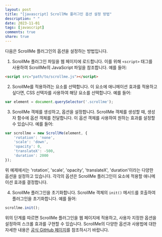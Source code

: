 ```yaml
---
layout: post
title: "[javascript] ScrollMe 플러그인 옵션 설정 방법"
description: " "
date: 2023-11-01
tags: [javascript]
comments: true
share: true
---
```


다음은 ScrollMe 플러그인의 옵션을 설정하는 방법입니다.

1. ScrollMe 플러그인 파일을 웹 페이지에 로드합니다. 이를 위해 `<script>` 태그를 사용하여 ScrollMe의 JavaScript 파일을 참조합니다. 예를 들어:

```html
<script src="path/to/scrollme.js"></script>
```

2. ScrollMe를 적용하려는 요소를 선택합니다. 이 요소에 애니메이션 효과를 적용하고 싶다면, CSS 선택자를 사용하여 해당 요소를 선택합니다. 예를 들어:

```javascript
var element = document.querySelector('.scrollme');
```

3. ScrollMe 객체를 생성하고, 옵션을 설정합니다. ScrollMe 객체를 생성할 때, 생성자 함수에 옵션 객체를 전달합니다. 이 옵션 객체를 사용하여 원하는 효과를 설정할 수 있습니다. 예를 들어:

```javascript
var scrollme = new ScrollMe(element, {
    'rotation': 'none',
    'scale': 'down',
    'opacity': 0,
    'translateX': -500,
    'duration': 2000
});
```

위 예제에서는 'rotation', 'scale', 'opacity', 'translateX', 'duration'이라는 다양한 옵션을 설정하고 있습니다. 각각의 옵션은 ScrollMe 플러그인이 요소에 적용할 애니메이션 효과를 결정합니다.

4. ScrollMe 플러그인을 초기화합니다. ScrollMe 객체의 `init()` 메서드를 호출하여 플러그인을 초기화합니다. 예를 들어:

```javascript
scrollme.init();
```

위의 단계를 따르면 ScrollMe 플러그인을 웹 페이지에 적용하고, 사용자 지정한 옵션을 설정하여 스크롤 효과를 구현할 수 있습니다. ScrollMe의 다양한 옵션과 사용법에 대한 자세한 내용은 [공식 GitHub 페이지](https://github.com/nckprsn/scrollme)를 참조하시기 바랍니다.